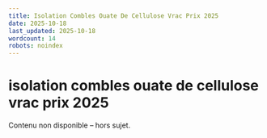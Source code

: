 ```yaml
---
title: Isolation Combles Ouate De Cellulose Vrac Prix 2025
date: 2025-10-18
last_updated: 2025-10-18
wordcount: 14
robots: noindex
---
```


# isolation combles ouate de cellulose vrac prix 2025

Contenu non disponible – hors sujet.